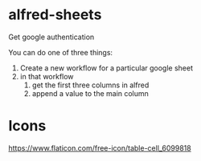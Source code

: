 # alfred-sheets
 

Get google authentication

You can do one of three things:

1. Create a new workflow for a particular google sheet
2. in that workflow
	1. get the first three columns in alfred
	2. append a value to the main column




# Icons
https://www.flaticon.com/free-icon/table-cell_6099818
